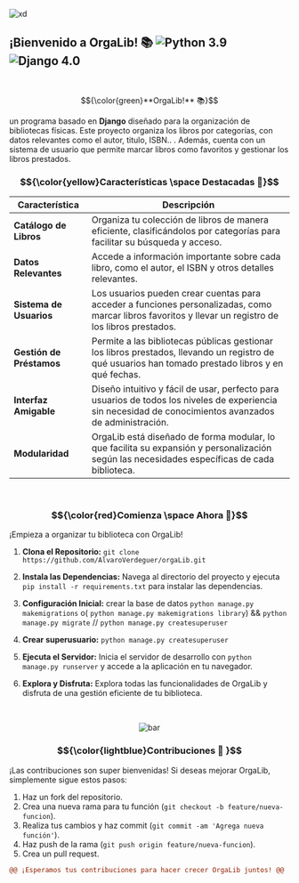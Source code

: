 ![xd](https://web.archive.org/web/20091027064145/http://geocities.com/deltaforcesquad2000/alertbutton.gif)





## ¡Bienvenido a **OrgaLib!** 📚 ![Python 3.9](https://img.shields.io/badge/python-3.9-blue.svg) ![Django 4.0](https://img.shields.io/badge/django-4.0-green.svg)



<br>


$${\color{green}**OrgaLib!** 📚}$$

un programa basado en **Django** diseñado para la organización de bibliotecas físicas.
Este proyecto organiza los libros por categorías, con datos relevantes como el autor, titulo, ISBN.. . 
Además, cuenta con un sistema de usuario que permite marcar libros como favoritos y gestionar los libros prestados.

### $${\color{yellow}Características \space Destacadas 🌟}$$

| **Característica**       | **Descripción**                                                                                                 |
|--------------------------|---------------------------------------------------------------------------------------------------------------|
| **Catálogo de Libros**   | Organiza tu colección de libros de manera eficiente, clasificándolos por categorías para facilitar su búsqueda y acceso. |
| **Datos Relevantes**     | Accede a información importante sobre cada libro, como el autor, el ISBN y otros detalles relevantes.          |
| **Sistema de Usuarios**  | Los usuarios pueden crear cuentas para acceder a funciones personalizadas, como marcar libros favoritos y llevar un registro de los libros prestados. |
| **Gestión de Préstamos** | Permite a las bibliotecas públicas gestionar los libros prestados, llevando un registro de qué usuarios han tomado prestado libros y en qué fechas. |
| **Interfaz Amigable**    | Diseño intuitivo y fácil de usar, perfecto para usuarios de todos los niveles de experiencia sin necesidad de conocimientos avanzados de administración. |
| **Modularidad**          | OrgaLib está diseñado de forma modular, lo que facilita su expansión y personalización según las necesidades específicas de cada biblioteca. |

<br>

### $${\color{red}Comienza \space Ahora 🚀}$$

¡Empieza a organizar tu biblioteca con OrgaLib!

1. **Clona el Repositorio:** `git clone https://github.com/AlvaroVerdeguer/orgaLib.git`

2. **Instala las Dependencias:** Navega al directorio del proyecto y ejecuta `pip install -r requirements.txt` para instalar las dependencias.

3. **Configuración Inicial:** crear la base de datos  `python manage.py makemigrations` o( `python manage.py makemigrations library`) &&  `python manage.py migrate` // `python manage.py createsuperuser`

3. **Crear superusuario:**   `python manage.py createsuperuser` 
 
5. **Ejecuta el Servidor:** Inicia el servidor de desarrollo con `python manage.py runserver` y accede a la aplicación en tu navegador.

6. **Explora y Disfruta:** Explora todas las funcionalidades de OrgaLib y disfruta de una gestión eficiente de tu biblioteca.

<br>

<p align="center">
  <img src="https://web.archive.org/web/20061027002717/http://www.geocities.com/social_phobe/crysballbar.gif" alt="bar">
</p>

###  $${\color{lightblue}Contribuciones 🤝 }$$


¡Las contribuciones son super bienvenidas! Si deseas mejorar OrgaLib, simplemente sigue estos pasos:

1. Haz un fork del repositorio.
2. Crea una nueva rama para tu función (`git checkout -b feature/nueva-funcion`).
3. Realiza tus cambios y haz commit (`git commit -am 'Agrega nueva función'`).
4. Haz push de la rama (`git push origin feature/nueva-funcion`).
5. Crea un pull request.

```diff
@@ ¡Esperamos tus contribuciones para hacer crecer OrgaLib juntos! @@
```


